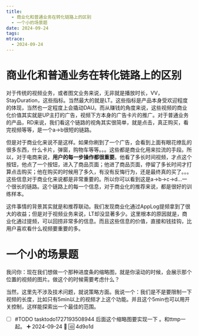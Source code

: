 ```yaml
---
title:
  - 商业化和普通业务在转化链路上的区别
  - 一个小的场景题
date: 2024-09-24
tags: 
mtrace:
  - 2024-09-24
---
```


# 商业化和普通业务在转化链路上的区别

对于传统的视频业务，或者图文业务来说，无非就是播放时长，VV，StayDuration，这些指标。当然最大的就是LT。这些指标是产品本身受欢迎程度的体现，当然也一定程度上会撬动DAU。而从赚钱的角度来说，这些视频的商业化价值其实就是UP主打的广告，视频下方本身的广告卡片的推广。对于普通业务的产品，RD来说，我们看这个链路的视角其实很简单，就是点击，真正购买，看完视频等等，是一个a->b很短的链路。

但是对于商业化来说不是这样。如果你刷到了一个广告，会看到上面有眼花缭乱的很多东西，什么卡片，弹窗，购物车等等。。。这些都是商业化用来拉流的手段。所以，对于电商来说，**用户的每一步操作都很重要**。他看了多长时间视频，才点这个按钮，他点了一个按钮，进入了商品页面；他进了商品页面，停留了多长时间才打算点击购买；他在购买的时候用了多久，有没有反悔行为，还是最终真的买了。。。这些信息对于商业化来说都是非常重要的。所以你可以看到这是a->b->c->d...一个很长的链路。这个链路上的每一个信息，对于商业化的推荐来说，都是很好的训练样本。

这件事情的背景其实就是和推荐联动。我们发现商业化通过AppLog提频拿到了很大的收益；但是对于视频业务来说，LT却没显著多少。这里根本的原因就是，商业化通过提频，可以回捞非常多的信息。而且这些信息的价值，直接和钱挂钩，比用户喜欢看什么视频要重要的多。

# 一个小的场景题

我问你：现在我们想做一个那种进度条的缩略图，就是你滚动的时候，会展示那个位置的视频的图片。做这个的时候需要考虑什么？

当然，这里先不涉及技术问题，就说策略方面。我说一个：我们是不是要限制一下视频的长度，比如只有5min以上的视频才上这个功能。并且这个5min也可以用开关控制，这样能探索出一个最佳的范围。

- [ ] #TODO tasktodo1727193508944 后面这个缩略图要实现一下 。和ttmp一起。 ➕ 2024-09-24 🔽 🆔 4d9o1d 